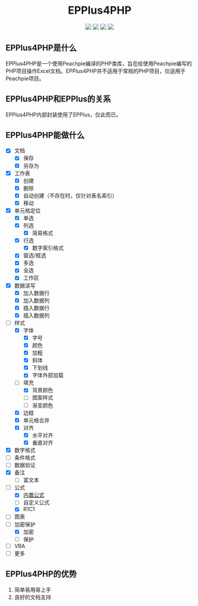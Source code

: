 <h1 align="center">
  EPPlus4PHP
</h1>

<p align="center">
  <a href="https://www.nuget.org/packages/nulastudio.Document.EPPlus4PHP"><img src="https://img.shields.io/nuget/v/nulastudio.Document.EPPlus4PHP.svg"></a>
  <a href="http://docs.epplus4php.nulastudio.org/"><img src="https://img.shields.io/badge/docs-docs.epplus4php.nulastudio.org-green.svg"></a>
  <a href="https://gitter.im/nulastudio/EPPlus4PHP"><img src="https://badges.gitter.im/nulastudio/EPPlus4PHP.svg"></a>
  <a href="https://jq.qq.com/?_wv=1027&k=5De1ptl"><img src="https://img.shields.io/badge/QQ%20Group-839158365-blue.svg"></a>
</p>


## EPPlus4PHP是什么

EPPlus4PHP是一个使用Peachpie编译的PHP类库，旨在给使用Peachpie编写的PHP项目操作Excel文档。EPPlus4PHP并不适用于常规的PHP项目，仅适用于Peachpie项目。

## EPPlus4PHP和EPPlus的关系

EPPlus4PHP内部封装使用了EPPlus，仅此而已。

## EPPlus4PHP能做什么

- [x] 文档
  - [x] 保存
  - [x] 另存为
- [x] 工作表
  - [x] 创建
  - [x] 删除
  - [x] 自动创建（不存在时，仅针对表名索引）
  - [x] 移动
- [x] 单元格定位
  - [x] 单选
  - [x] 列选
    - [x] 简易格式
  - [x] 行选
    - [x] 数字索引格式
  - [x] 窗选/框选
  - [x] 多选
  - [x] 全选
  - [x] 工作区
- [x] 数据读写
  - [x] 加入数据行
  - [x] 加入数据列
  - [x] 插入数据行
  - [x] 插入数据列
- [ ] 样式
  - [x] 字体
    - [x] 字号
    - [x] 颜色
    - [x] 加粗
    - [x] 斜体
    - [x] 下划线
    - [x] 字体外部加载
  - [ ] 填充
    - [x] 背景颜色
    - [ ] 图案样式
    - [ ] 渐变颜色
  - [x] 边框
  - [x] 单元格合并
  - [x] 对齐
    - [x] 水平对齐
    - [x] 垂直对齐
- [x] 数字格式
- [ ] 条件格式
- [ ] 数据验证
- [x] 备注
  - [ ] 富文本
- [ ] 公式
  - [x] [内置公式](supported-builtin-functions.md)
  - [ ] 自定义公式
  - [x] R1C1
- [ ] 图表
- [ ] 加密保护
  - [x] 加密
  - [ ] 保护
- [ ] VBA
- [ ] 更多

## EPPlus4PHP的优势

1. 简单易用易上手
2. 良好的文档支持

